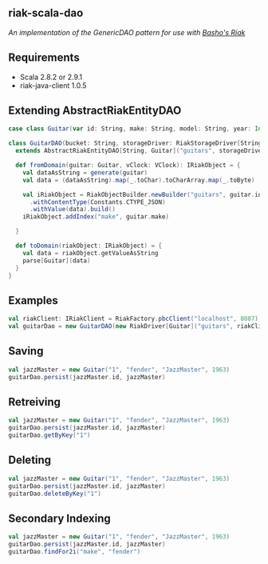 riak-scala-dao
--------------

*An implementation of the GenericDAO pattern for use with <a href="http://basho.com/">Basho's Riak</a>*

Requirements
------------

* Scala 2.8.2 or 2.9.1
* riak-java-client 1.0.5

Extending AbstractRiakEntityDAO
-------------------------------

```scala
case class Guitar(var id: String, make: String, model: String, year: Int) {}

class GuitarDAO(bucket: String, storageDriver: RiakStorageDriver[String, Guitar])
  extends AbstractRiakEntityDAO[String, Guitar]("guitars", storageDriver) with Converter[Guitar] {

  def fromDomain(guitar: Guitar, vClock: VClock): IRiakObject = {
    val dataAsString = generate(guitar)
    val data = (dataAsString).map(_.toChar).toCharArray.map(_.toByte)

    val iRiakObject = RiakObjectBuilder.newBuilder("guitars", guitar.id).withVClock(vClock)
      .withContentType(Constants.CTYPE_JSON)
      .withValue(data).build()
    iRiakObject.addIndex("make", guitar.make)

  }

  def toDomain(riakObject: IRiakObject) = {
    val data = riakObject.getValueAsString
    parse[Guitar](data)
  }
}
```

Examples
--------

```scala
val riakClient: IRiakClient = RiakFactory.pbcClient("localhost", 8087)
val guitarDao = new GuitarDAO(new RiakDriver[Guitar]("guitars", riakClient))
```

Saving
------
```scala
val jazzMaster = new Guitar("1", "fender", "JazzMaster", 1963)
guitarDao.persist(jazzMaster.id, jazzMaster)
```

Retreiving
----------
```scala
val jazzMaster = new Guitar("1", "fender", "JazzMaster", 1963)
guitarDao.persist(jazzMaster.id, jazzMaster)
guitarDao.getByKey("1")
```

Deleting
--------
```scala
val jazzMaster = new Guitar("1", "fender", "JazzMaster", 1963)
guitarDao.persist(jazzMaster.id, jazzMaster)
guitarDao.deleteByKey("1")
```

Secondary Indexing
------------------

```scala
val jazzMaster = new Guitar("1", "fender", "JazzMaster", 1963)
guitarDao.persist(jazzMaster.id, jazzMaster)
guitarDao.findFor2i("make", "fender")
```